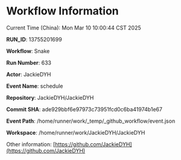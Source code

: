 # Workflow Information

Current Time (China): Mon Mar 10 10:00:44 CST 2025  

**RUN_ID**: 13755201699  

**Workflow**: Snake  

**Run Number**: 633  

**Actor**: JackieDYH  

**Event Name**: schedule  

**Repository**: JackieDYH/JackieDYH  

**Commit SHA**: ade929bbf6e97973c73951fcd0c6ba41974b1e67  

**Event Path**: /home/runner/work/_temp/_github_workflow/event.json  

**Workspace**: /home/runner/work/JackieDYH/JackieDYH  

Other information: [https://github.com/JackieDYH](https://github.com/JackieDYH)
